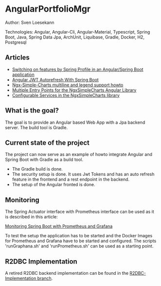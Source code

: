 # AngularPortfolioMgr


Author: Sven Loesekann

Technologies: Angular, Angular-Cli, Angular-Material, Typescript, Spring Boot, Java, Spring Data Jpa, ArchUnit, Liquibase, Gradle, Docker, H2, Postgresql

## Articles
* [Switching on features by Spring Profile in an Angular/Spring Boot application](https://angular2guy.wordpress.com/2021/10/13/switching-on-features-by-spring-profile-in-an-angular-spring-boot-application/)
* [Angular JWT Autorefresh With Spring Boot](https://angular2guy.wordpress.com/2021/07/31/angular-jwt-autorefresh-with-spring-boot/)
* [Ngx-Simple-Charts multiline and legend support howto](https://angular2guy.wordpress.com/2021/10/02/ngx-simple-charts-multiline-and-legend-support-howto/)
* [Multiple Entry Points for the NgxSimpleCharts Angular Library](https://angular2guy.wordpress.com/2021/12/26/multiple-entry-points-for-ngxsimplecharts-angular-library/)
* [Configurable Services in the NgxSimpleCharts library](https://angular2guy.wordpress.com/2022/09/13/configurable-services-in-the-ngx-simple-charts-library/)

## What is the goal?
The goal is to provide an Angular based Web App with a Jpa backend server. The build tool is Gradle.

## Current state of the project
The project can now serve as an example of howto integrate Angular and Spring Boot with Gradle as a build tool.
* The Gradle build is done. 
* The security setup is done. It uses Jwt Tokens and has an auto refresh feature in the frontend and a rest endpoint in the backend. 
* The setup of the Angular fronted is done. 

## Monitoring
The Spring Actuator interface with Prometheus interface can be used as it is described in this article: 

[Monitoring Spring Boot with Prometheus and Grafana](https://ordina-jworks.github.io/monitoring/2020/11/16/monitoring-spring-prometheus-grafana.html)

To test the setup the application has to be started and the Docker Images for Prometheus and Grafana have to be started and configured. The scripts 'runGraphana.sh' and 'runPrometheus.sh' can be used as a starting point.

## R2DBC Implementation
A retired R2DBC backend implementation can be found in the [R2DBC-Implementation branch](https://github.com/Angular2Guy/AngularPortfolioMgr/tree/R2DBC-Implementation).
